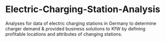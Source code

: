 # Electric-Charging-Station-Analysis
Analyses for data of electric charging stations in Germany to  determine charger demand &amp; provided business solutions to KfW by defining profitable locations and attributes of changing stations.

